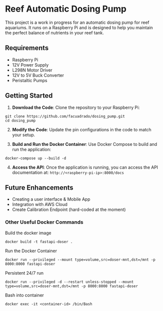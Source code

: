 # Reef Automatic Dosing Pump
This project is a work in progress for an automatic dosing pump for reef aquariums. It runs on a Raspberry Pi and is designed to help you maintain the perfect balance of nutrients in your reef tank.

## Requirements
- Raspberry Pi
- 12V Power Supply
- L298N Motor Driver
- 12V to 5V Buck Converter
- Peristaltic Pumps

## Getting Started
1. **Download the Code**:
Clone the repository to your Raspberry Pi:
```shell
git clone https://github.com/facuadrado/dosing_pump.git
cd dosing_pump
```

2. **Modify the Code**:
Update the pin configurations in the code to match your setup.

3. **Build and Run the Docker Container**:
Use Docker Compose to build and run the application:
```shell
docker-compose up --build -d
```
4. **Access the API**:
Once the application is running, you can access the API documentation at:
```http://<raspberry-pi-ip>:8000/docs```

## Future Enhancements
- Creating a user interface & Mobile App
- Integration with AWS Cloud
- Create Calibration Endpoint (hard-coded at the moment)

### Other Useful Docker Commands

Build the docker image
```shell
docker build -t fastapi-doser .
```

Run the Docker Container
```shell
docker run --privileged --mount type=volume,src=doser-mnt,dst=/mnt -p 8000:8000 fastapi-doser
```
Persistent 24/7 run
```shell
docker run --privileged -d --restart unless-stopped --mount type=volume,src=doser-mnt,dst=/mnt -p 8000:8000 fastapi-doser
```

Bash into container
```shell
docker exec -it <container-id> /bin/Bash
```